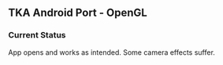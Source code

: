 ## TKA Android Port - OpenGL

### Current Status
App opens and works as intended. Some camera effects suffer.
